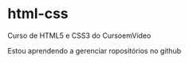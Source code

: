 # html-css
 Curso de HTML5 e CSS3 do CursoemVideo

 Estou aprendendo a gerenciar ropositórios no github
